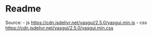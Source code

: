 <!--
SPDX-FileCopyrightText: 2025 Jonas Huber <https://github.com/jh-RLI>

SPDX-License-Identifier: CC0-1.0
-->

# Readme

Source: - js <https://cdn.jsdelivr.net/yasgui/2.5.0/yasgui.min.js> - css <https://cdn.jsdelivr.net/yasgui/2.5.0/yasgui.min.css>
